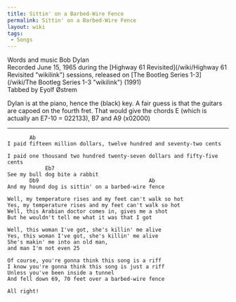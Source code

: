 ```yaml
---
title: Sittin' on a Barbed-Wire Fence
permalink: Sittin' on a Barbed-Wire Fence
layout: wiki
tags:
 - Songs
---
```


Words and music Bob Dylan  
Recorded June 15, 1965 during the [Highway 61
Revisited](/wiki/Highway 61 Revisited "wikilink") sessions, released on [The
Bootleg Series 1-3](/wiki/The Bootleg Series 1-3 "wikilink") (1991)  
Tabbed by Eyolf Østrem

Dylan is at the piano, hence the (black) key. A fair guess is that the
guitars are capoed on the fourth fret. That would give the chords E
(which is actually an E7-10 = 022133), B7 and A9 (x02000)

* * * * *

           Ab
    I paid fifteen million dollars, twelve hundred and seventy-two cents

    I paid one thousand two hundred twenty-seven dollars and fifty-five cents
                Eb7
    See my bull dog bite a rabbit
           Db9                                   Ab
    And my hound dog is sittin' on a barbed-wire fence

    Well, my temperature rises and my feet can't walk so hot
    Yes, my temperature rises and my feet can't walk so hot
    Well, this Arabian doctor comes in, gives me a shot
    But he wouldn't tell me what it was that I got

    Well, this woman I've got, she's killin' me alive
    Yes, this woman I've got, she's killin' me alive
    She's makin' me into an old man,
    and man I'm not even 25

    Of course, you're gonna think this song is a riff
    I know you're gonna think this song is just a riff
    Unless you've been inside a tunnel
    And fell down 69, 70 feet over a barbed-wire fence

    All right!
